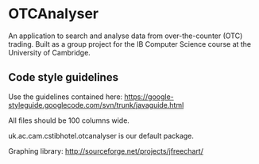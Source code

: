 # OTCAnalyser
An application to search and analyse data from over-the-counter (OTC) trading. Built as a group project for the IB Computer Science course at the University of Cambridge.

## Code style guidelines
Use the guidelines contained here: https://google-styleguide.googlecode.com/svn/trunk/javaguide.html

All files should be 100 columns wide.

uk.ac.cam.cstibhotel.otcanalyser is our default package.

Graphing library: http://sourceforge.net/projects/jfreechart/

